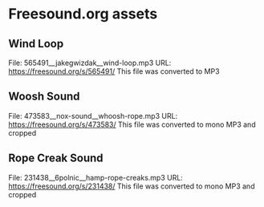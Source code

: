 # Freesound.org assets

## Wind Loop
File: 565491__jakegwizdak__wind-loop.mp3
URL: https://freesound.org/s/565491/
This file was converted to MP3

## Woosh Sound
File: 473583__nox-sound__whoosh-rope.mp3
URL: https://freesound.org/s/473583/
This file was converted to mono MP3 and cropped

## Rope Creak Sound
File: 231438__6polnic__hamp-rope-creaks.mp3
URL: https://freesound.org/s/231438/
This file was converted to mono MP3 and cropped
